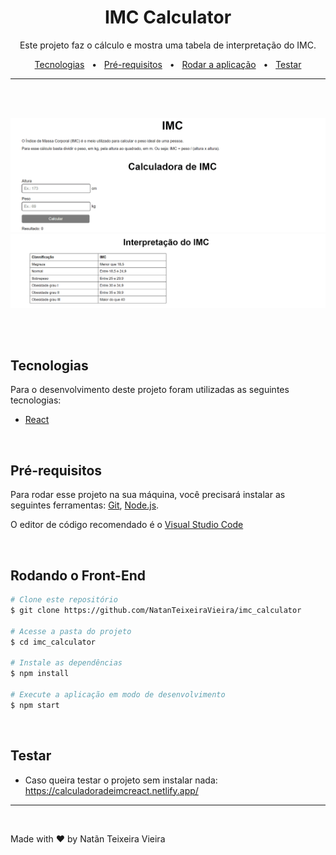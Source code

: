 <h1 align="center">IMC Calculator</h1>

<p align="center">Este projeto faz o cálculo e mostra uma tabela de interpretação do IMC.</p>

<p align="center">
    <a href="#tecnologias">Tecnologias</a> &nbsp;&nbsp;•&nbsp;&nbsp;
    <a href="#pré-requisitos">Pré-requisitos</a> &nbsp;&nbsp;•&nbsp;&nbsp;
    <a href="#rodando-o-front-end">Rodar a aplicação</a> &nbsp;&nbsp;•&nbsp;&nbsp;
    <a href="#testar">Testar</a>
</p>

---

<br><br>

<div align="center">
    <img alt="Calculator operation" src="./.github/readmeCalculator.gif">
    <img alt="IMC interpretation table" src="./.github/readmeTable.png">
</div>

<br><br>

## Tecnologias

Para o desenvolvimento deste projeto foram utilizadas as seguintes tecnologias:

- [React](https://reactjs.org/)

<br>

## Pré-requisitos

Para rodar esse projeto na sua máquina, você precisará instalar as seguintes ferramentas: [Git](https://git-scm.com), [Node.js](https://nodejs.org/en/).

O editor de código recomendado é o [Visual Studio Code](https://code.visualstudio.com/)

<br>

## Rodando o Front-End

```bash
# Clone este repositório
$ git clone https://github.com/NatanTeixeiraVieira/imc_calculator

# Acesse a pasta do projeto
$ cd imc_calculator

# Instale as dependências
$ npm install

# Execute a aplicação em modo de desenvolvimento
$ npm start
```

<br>

## Testar

- Caso queira testar o projeto sem instalar nada: https://calculadoradeimcreact.netlify.app/

---

<br>

Made with ❤️ by Natãn Teixeira Vieira
